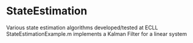 # StateEstimation
Various state estimation algorithms developed/tested at ECLL
StateEstimationExample.m implements a Kalman Filter for a linear system
